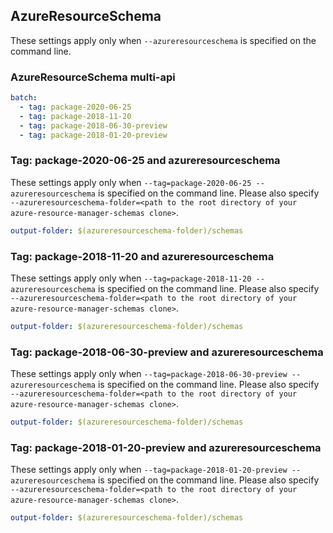 ## AzureResourceSchema

These settings apply only when `--azureresourceschema` is specified on the command line.

### AzureResourceSchema multi-api

``` yaml $(azureresourceschema) && $(multiapi)
batch:
  - tag: package-2020-06-25
  - tag: package-2018-11-20
  - tag: package-2018-06-30-preview
  - tag: package-2018-01-20-preview
```

### Tag: package-2020-06-25 and azureresourceschema

These settings apply only when `--tag=package-2020-06-25 --azureresourceschema` is specified on the command line.
Please also specify `--azureresourceschema-folder=<path to the root directory of your azure-resource-manager-schemas clone>`.

``` yaml $(tag) == 'package-2020-06-25' && $(azureresourceschema)
output-folder: $(azureresourceschema-folder)/schemas
```

### Tag: package-2018-11-20 and azureresourceschema

These settings apply only when `--tag=package-2018-11-20 --azureresourceschema` is specified on the command line.
Please also specify `--azureresourceschema-folder=<path to the root directory of your azure-resource-manager-schemas clone>`.

``` yaml $(tag) == 'package-2018-11-20' && $(azureresourceschema)
output-folder: $(azureresourceschema-folder)/schemas
```

### Tag: package-2018-06-30-preview and azureresourceschema

These settings apply only when `--tag=package-2018-06-30-preview --azureresourceschema` is specified on the command line.
Please also specify `--azureresourceschema-folder=<path to the root directory of your azure-resource-manager-schemas clone>`.

``` yaml $(tag) == 'package-2018-06-30-preview' && $(azureresourceschema)
output-folder: $(azureresourceschema-folder)/schemas
```

### Tag: package-2018-01-20-preview and azureresourceschema

These settings apply only when `--tag=package-2018-01-20-preview --azureresourceschema` is specified on the command line.
Please also specify `--azureresourceschema-folder=<path to the root directory of your azure-resource-manager-schemas clone>`.

``` yaml $(tag) == 'package-2018-01-20-preview' && $(azureresourceschema)
output-folder: $(azureresourceschema-folder)/schemas
```

